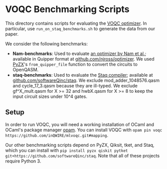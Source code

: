 # VOQC Benchmarking Scripts

This directory contains scripts for evaluating the [VOQC optimizer](https://github.com/inQWIRE/SQIR). In particular, use `run_on_staq_benchmarks.sh` to generate the data from our paper.

We consider the following benchmarks:
* **Nam-benchmarks**: Used to evaluate [an optimizer by Nam et al.](https://arxiv.org/abs/1710.07345); available in Quipper format at [github.com/njross/optimizer](https://github.com/njross/optimizer). We used [PyZX](https://github.com/Quantomatic/pyzx)'s `from_quipper_file` function to convert the circuits to OpenQASM.
* **staq-benchmarks**: Used to evaluate the [Staq compiler](https://arxiv.org/abs/1912.06070); available at [github.com/softwareQinc/staq](https://github.com/softwareQinc/staq/tree/main/examples/staq_paper/benchmarks). We exclude mod_adder_1048576.qasm and cycle_17_3.qasm because they are ill-typed. We exclude gf^X_mult.qasm for X >= 32 and hwbX.qasm for X >= 8 to keep the input circuit sizes under 10^4 gates.

## Setup

In order to run VOQC, you will need a working installation of OCaml and OCaml's package manager [opam](https://opam.ocaml.org/). You can install VOQC with `opam pin voqc https://github.com/inQWIRE/mlvoqc.git#mapping`.

Our other benchmarking scripts depend on PyZX, Qiksit, tket, and Staq, which you can install with `pip install pyzx qiskit pytket git+https://github.com/softwareQinc/staq`. Note that all of these projects require Python 3.